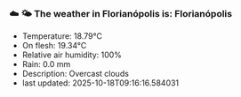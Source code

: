 ### ☁️ 🌤️  The weather in Florianópolis is: Florianópolis

- Temperature: 18.79°C
- On flesh: 19.34°C
- Relative air humidity: 100%
- Rain: 0.0 mm
- Description: Overcast clouds
- last updated: 2025-10-18T09:16:16.584031
